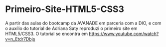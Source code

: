 # Primeiro-Site-HTML5-CSS3
A partir das aulas do bootcamp da AVANADE em parceria com a DIO, e com o auxílio do tutorial de Adriana Saty reproduzi o primeiro site em HTML5/CSS3. O tutorial se encontra em <https://www.youtube.com/watch?v=n_Etdr7Dbjs>
